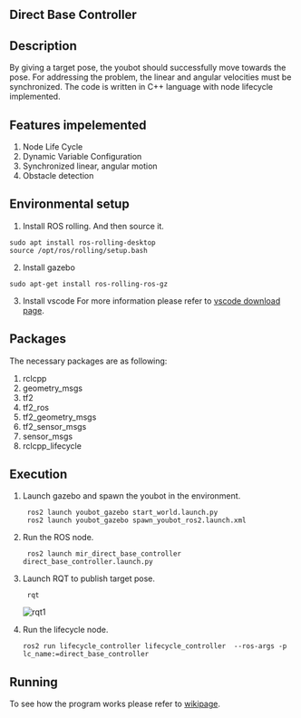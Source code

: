 ## Direct Base Controller

## Description

By giving a target pose, the youbot should successfully move towards the pose. For addressing the problem, the linear and angular velocities must be synchronized. The code is written in C++ language with node lifecycle implemented.

## Features impelemented

1. Node Life Cycle
2. Dynamic Variable Configuration
3. Synchronized linear, angular motion
4. Obstacle detection

## Environmental setup

1. Install ROS rolling. And then source it.

```
sudo apt install ros-rolling-desktop
source /opt/ros/rolling/setup.bash
```

2. Install gazebo
```
sudo apt-get install ros-rolling-ros-gz
```
3. Install vscode
For more information please refer to [vscode download page](https://code.visualstudio.com/docs/setup/linux).


## Packages
The necessary packages are as following:
1. rclcpp
2. geometry_msgs
3. tf2
4. tf2_ros
5. tf2_geometry_msgs
6. tf2_sensor_msgs
7. sensor_msgs
8. rclcpp_lifecycle

## Execution

1. Launch gazebo and spawn the youbot in the environment.

   ```
    ros2 launch youbot_gazebo start_world.launch.py
    ros2 launch youbot_gazebo spawn_youbot_ros2.launch.xml
   ```

2. Run the ROS node.
   ```
    ros2 launch mir_direct_base_controller direct_base_controller.launch.py
   ```
3. Launch RQT to publish target pose.
   ```
    rqt
   ```

   ![rqt1](https://github.com/HBRS-SDP/ws23-direct-base-controller/assets/71880369/8e88f344-f157-4502-86e0-8214145c41b1)

4. Run the lifecycle node.

   ```
   ros2 run lifecycle_controller lifecycle_controller  --ros-args -p lc_name:=direct_base_controller
   ```

## Running
To see how the program works please refer to [wikipage](https://github.com/HBRS-SDP/ws23-direct-base-controller/wiki).